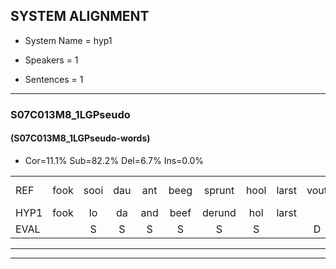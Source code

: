 
## SYSTEM ALIGNMENT

- System Name = hyp1

- Speakers = 1

- Sentences = 1

---

### S07C013M8_1LGPseudo

#### (S07C013M8_1LGPseudo-words)

- Cor=11.1%	Sub=82.2%	Del=6.7%	Ins=0.0%

|  |  |  |  |  |  |  |  |  |  |  |  |  |  |  |  |  |  |  |  |  |  |  |  |  |  |  |  |  |  |  |  |  |  |  |  |  |  |  |  |  |  |  |  |  |  |
|:--- |:---:|:---:|:---:|:---:|:---:|:---:|:---:|:---:|:---:|:---:|:---:|:---:|:---:|:---:|:---:|:---:|:---:|:---:|:---:|:---:|:---:|:---:|:---:|:---:|:---:|:---:|:---:|:---:|:---:|:---:|:---:|:---:|:---:|:---:|:---:|:---:|:---:|:---:|:---:|:---:|:---:|:---:|:---:|:---:|:---:|
| REF | fook | sooi | dau | ant | beeg | sprunt | hool | larst | vout | zwoei*(zou) | fam | rachts | vaap | sprieuw | keng | * | swoers | swoers | doer | plirt | jien | blard | guul | hoekt | neeuw | noork | vid | zans | zans | leum | * | haans*(haas) | spaai | sjalt*(slaat) | heik | sank*(snik) | roen | frijk | eem | schard | grek | dron | snaaf | stuid | stuid |
| HYP1 | fook | lo | da | and | beef | derund | hol | larst |  | fo | vat | ja | va | at | tri | nee | ne | hoor | dor | leerd | ni | blard | jul | hoe | tneo | noork |  |  | viet | vons | n | hals | spa | sat | hejk | ni | roeen | frijk | éém | graat | gerek | derom | nouf | stou | stuit |
| EVAL |  | S | S | S | S | S | S |  | D | S | S | S | S | S | S | S | S | S | S | S | S |  | S | S | S |  | D | D | S | S | S | S | S | S | S | S | S |  | S | S | S | S | S | S | S |
---

---
